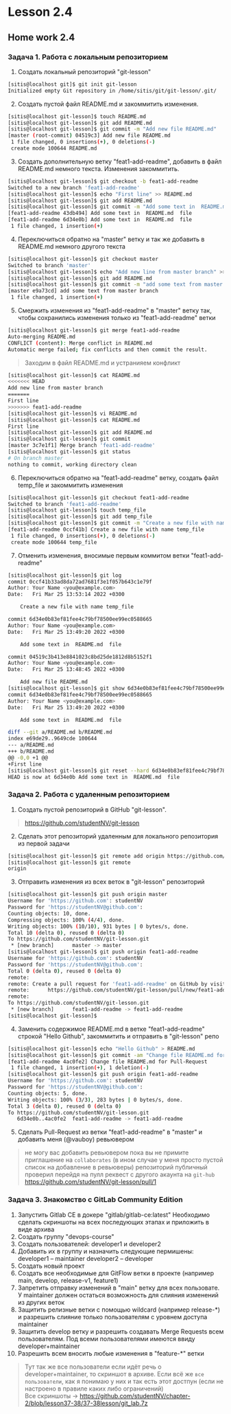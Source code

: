# Lesson 2.4

## Home work 2.4

### Задача 1. Работа с локальным репозиторием

1. Создать локальный репозиторий "git-lesson"
```bash
[sitis@localhost git]$ git init git-lesson
Initialized empty Git repository in /home/sitis/git/git-lesson/.git/
```

2. Создать пустой файл README.md и закоммитить изменения.
```bash
[sitis@localhost git-lesson]$ touch README.md
[sitis@localhost git-lesson]$ git add README.md
[sitis@localhost git-lesson]$ git commit -m "Add new file README.md"
[master (root-commit) 04519c3] Add new file README.md
 1 file changed, 0 insertions(+), 0 deletions(-)
 create mode 100644 README.md
```

3. Создать дополнительную ветку "feat1-add-readme", добавить в файл README.md немного текста. Изменения закоммитить.
```bash
[sitis@localhost git-lesson]$ git checkout -b feat1-add-readme
Switched to a new branch 'feat1-add-readme'
[sitis@localhost git-lesson]$ echo "First line" >> README.md
[sitis@localhost git-lesson]$ git add README.md
[sitis@localhost git-lesson]$ git commit -m "Add some text in  README.md  file"
[feat1-add-readme 43db494] Add some text in  README.md  file
[feat1-add-readme 6d34e0b] Add some text in  README.md  file
 1 file changed, 1 insertion(+)
```
4. Переключиться обратно на "master" ветку и так же добавить в README.md немного другого текста
```bash
[sitis@localhost git-lesson]$ git checkout master
Switched to branch 'master'
[sitis@localhost git-lesson]$ echo "Add new line from master branch" >> README.md
[sitis@localhost git-lesson]$ git add README.md
[sitis@localhost git-lesson]$ git commit -m "add some text from master branch"
[master e9a73cd] add some text from master branch
 1 file changed, 1 insertion(+)
```
5. Смержить изменения из "feat1-add-readme" в "master" ветку так, чтобы сохранились изменения только из "feat1-add-readme" ветки
```bash
[sitis@localhost git-lesson]$ git merge feat1-add-readme
Auto-merging README.md
CONFLICT (content): Merge conflict in README.md
Automatic merge failed; fix conflicts and then commit the result.
```
> Заходим в файл README.md и устранияем конфликт
```bash
[sitis@localhost git-lesson]$ cat README.md
<<<<<<< HEAD
Add new line from master branch
=======
First line
>>>>>>> feat1-add-readme
[sitis@localhost git-lesson]$ vi README.md
[sitis@localhost git-lesson]$ cat README.md
First line
[sitis@localhost git-lesson]$ git add README.md
[sitis@localhost git-lesson]$ git commit
[master 3c7e1f1] Merge branch 'feat1-add-readme'
[sitis@localhost git-lesson]$ git status
# On branch master
nothing to commit, working directory clean
```
6. Переключиться обратно на "feat1-add-readme" ветку, создать файл temp_file и закоммитить изменения
```bash
[sitis@localhost git-lesson]$ git checkout feat1-add-readme
Switched to branch 'feat1-add-readme'
[sitis@localhost git-lesson]$ touch temp_file
[sitis@localhost git-lesson]$ git add temp_file
[sitis@localhost git-lesson]$ git commit -m "Create a new file with name temp_file"
[feat1-add-readme 0ccf41b] Create a new file with name temp_file
 1 file changed, 0 insertions(+), 0 deletions(-)
 create mode 100644 temp_file
```
7. Отменить изменения, вносимые первым коммитом ветки "feat1-add-readme"
```bash
[sitis@localhost git-lesson]$ git log
commit 0ccf41b33ad8da72ad7681f3e1f057b643c1e79f
Author: Your Name <you@example.com>
Date:   Fri Mar 25 13:53:14 2022 +0300

    Create a new file with name temp_file

commit 6d34e0b83ef81fee4c79bf78500ee99ec0588665
Author: Your Name <you@example.com>
Date:   Fri Mar 25 13:49:20 2022 +0300

    Add some text in  README.md  file

commit 04519c3b413e8841023c8bd25de1812d8b5152f1
Author: Your Name <you@example.com>
Date:   Fri Mar 25 13:48:45 2022 +0300

    Add new file README.md
[sitis@localhost git-lesson]$ git show 6d34e0b83ef81fee4c79bf78500ee99ec0588665
commit 6d34e0b83ef81fee4c79bf78500ee99ec0588665
Author: Your Name <you@example.com>
Date:   Fri Mar 25 13:49:20 2022 +0300

    Add some text in  README.md  file

diff --git a/README.md b/README.md
index e69de29..9649cde 100644
--- a/README.md
+++ b/README.md
@@ -0,0 +1 @@
+First line
[sitis@localhost git-lesson]$ git reset --hard 6d34e0b83ef81fee4c79bf78500ee99ec0588665
HEAD is now at 6d34e0b Add some text in  README.md  file
```

### Задача 2. Работа с удаленным репозиторием

1. Создать пустой репозиторий в GitHub "git-lesson".
> https://github.com/studentNV/git-lesson
2. Сделать этот репозиторий удаленным для локального репозитория из первой задачи
```bash
[sitis@localhost git-lesson]$ git remote add origin https://github.com/studentNV/git-lesson.git
[sitis@localhost git-lesson]$ git remote
origin
```

3. Отправить изменения из всех веток в "git-lesson" репозиторий
```bash
[sitis@localhost git-lesson]$ git push origin master
Username for 'https://github.com': studentNV
Password for 'https://studentNV@github.com':
Counting objects: 10, done.
Compressing objects: 100% (4/4), done.
Writing objects: 100% (10/10), 931 bytes | 0 bytes/s, done.
Total 10 (delta 0), reused 0 (delta 0)
To https://github.com/studentNV/git-lesson.git
 * [new branch]      master -> master
[sitis@localhost git-lesson]$ git push origin feat1-add-readme
Username for 'https://github.com': studentNV
Password for 'https://studentNV@github.com':
Total 0 (delta 0), reused 0 (delta 0)
remote:
remote: Create a pull request for 'feat1-add-readme' on GitHub by visiting:
remote:      https://github.com/studentNV/git-lesson/pull/new/feat1-add-readme
remote:
To https://github.com/studentNV/git-lesson.git
 * [new branch]      feat1-add-readme -> feat1-add-readme
[sitis@localhost git-lesson]$

```

4. Заменить содержимое README.md в ветке "feat1-add-readme" строкой "Hello Github", закоммитить и отправить в "git-lesson" репо
```bash
[sitis@localhost git-lesson]$ echo "Hello Github" > README.md
[sitis@localhost git-lesson]$ git commit -am "Change file README.md for Pull-Request"
[feat1-add-readme 4ac0fe2] Change file README.md for Pull-Request
 1 file changed, 1 insertion(+), 1 deletion(-)
[sitis@localhost git-lesson]$ git push origin feat1-add-readme
Username for 'https://github.com': studentNV
Password for 'https://studentNV@github.com':
Counting objects: 5, done.
Writing objects: 100% (3/3), 283 bytes | 0 bytes/s, done.
Total 3 (delta 0), reused 0 (delta 0)
To https://github.com/studentNV/git-lesson.git
   6d34e0b..4ac0fe2  feat1-add-readme -> feat1-add-readme
```
5. Сделать Pull-Request из ветки "feat1-add-readme" в "master" и добавить меня (@vauboy) ревьювером
> не могу вас добавить ревьювером пока вы не примите приглашение на `collaborates` (в ином случае у меня просто пустой список на добавление в ревьюверы) репозиторий публичный проверил перейдя на пулл реквест с другого акаунта на `git-hub`
> https://github.com/studentNV/git-lesson/pull/1

### Задача 3. Знакомство с GitLab Community Edition

1. Запустить Gitlab CE в докере "gitlab/gitlab-ce:latest"
Необходимо сделать скриншоты на всех последующих этапах и приложить в виде архива
2. Создать группу "devops-course"
3. Создать пользователей: developer1 и developer2
4. Добавить их в группу и назначить следующие пермишены:
developer1 – maintainer
developer2 – developer
5. Создать новый проект
6. Создать все необходимые для GitFlow ветки в проекте (например main, develop, release-v1, feature1)
7. Запретить отправку изменений в "main" ветку для всех пользовате. У maintainer должен остаться возможность для слияния изменений из других веток
8. Защитить релизные ветки с помощью wildcard (например release-*) и разрешить слияние только пользователям с уровнем доступа maintainer
9. Защитить develop ветку и разрешить создавать Merge Requests всем пользователям. Под всеми пользователями имеются ввиду developer+maintainer
10. Разрешить всем вносить любые изменения в "feature-*" ветки
> Тут так же все пользователи если идёт речь о developer+maintainer, то скриншот в архиве. Если всё же `все пользователи`, как я понимаю у них и так есть этот достпун (если не настроено в правиле каких либо ограничений)  
> Все скриншоты -> https://github.com/studentNV/chapter-2/blob/lesson37-38/37-38lesson/git_lab.7z
